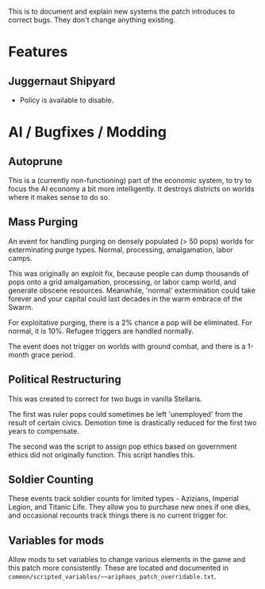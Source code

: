 This is to document and explain new systems the patch introduces to correct bugs. They don't change anything existing.

# Features

## Juggernaut Shipyard

* Policy is available to disable.

# AI / Bugfixes / Modding

## Autoprune

This is a (currently non-functioning) part of the economic system, to try to focus the AI economy a bit more intelligently. It destroys districts on worlds where it makes sense to do so.

## Mass Purging

An event for handling purging on densely populated (> 50 pops) worlds for exterminating purge types. Normal, processing, amalgamation, labor camps.

This was originally an exploit fix, because people can dump thousands of pops onto a grid amalgamation, processing, or labor camp world, and generate obscene resources. Meanwhile, 'normal' extermination could take forever and your capital could last decades in the warm embrace of the Swarm.

For exploitative purging, there is a 2% chance a pop will be eliminated. For normal, it is 10%. Refugee triggers are handled normally.

The event does not trigger on worlds with ground combat, and there is a 1-month grace period. 

## Political Restructuring

This was created to correct for two bugs in vanilla Stellaris.

The first was ruler pops could sometimes be left 'unemployed' from the result of certain civics. Demotion time is drastically reduced for the first two years to compensate.

The second was the script to assign pop ethics based on government ethics did not originally function. This script handles this.

## Soldier Counting

These events track soldier counts for limited types - Azizians, Imperial Legion, and Titanic Life. They allow you to purchase new ones if one dies, and occasional recounts track things there is no current trigger for.

## Variables for mods

Allow mods to set variables to change various elements in the game and this patch more consistently. These are located and documented in `common/scripted_variables/~~ariphaos_patch_overridable.txt`.

